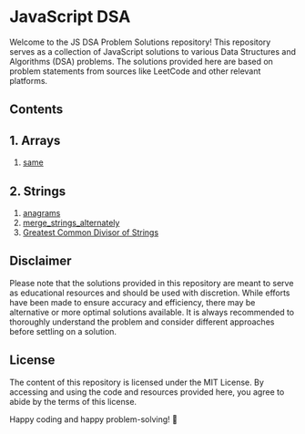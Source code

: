 # JavaScript DSA

Welcome to the JS DSA Problem Solutions repository! This repository serves as a collection of JavaScript solutions to various Data Structures and Algorithms (DSA) problems. The solutions provided here are based on problem statements from sources like LeetCode and other relevant platforms.

## Contents
     
## 1. Arrays
1. [same](./Arrays/same.md)

## 2. Strings
1. [anagrams](./Strings/anagrams.md)
2. [merge_strings_alternately](./Strings/merge_strings_alternately.md)
3. [Greatest Common Divisor of Strings](./Strings/greatest_common_divisor_of_strings.md)


## Disclaimer

Please note that the solutions provided in this repository are meant to serve as educational resources and should be used with discretion. While efforts have been made to ensure accuracy and efficiency, there may be alternative or more optimal solutions available. It is always recommended to thoroughly understand the problem and consider different approaches before settling on a solution.

## License

The content of this repository is licensed under the MIT License. By accessing and using the code and resources provided here, you agree to abide by the terms of this license.

Happy coding and happy problem-solving! 🚀
